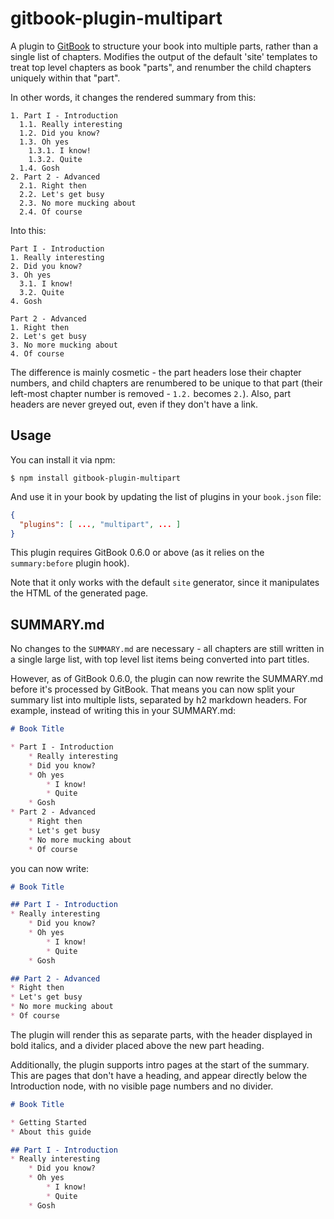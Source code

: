 # gitbook-plugin-multipart

A plugin to [GitBook](https://www.gitbook.io) to structure your book into multiple parts, rather than a single list of chapters. Modifies the output of the default 'site' templates to treat top level chapters as book "parts", and renumber the child chapters uniquely within that "part".

In other words, it changes the rendered summary from this:

    1. Part I - Introduction
      1.1. Really interesting
      1.2. Did you know?
      1.3. Oh yes
        1.3.1. I know!
        1.3.2. Quite
      1.4. Gosh
    2. Part 2 - Advanced
      2.1. Right then
      2.2. Let's get busy
      2.3. No more mucking about
      2.4. Of course

Into this:

    Part I - Introduction
    1. Really interesting
    2. Did you know?
    3. Oh yes
      3.1. I know!
      3.2. Quite
    4. Gosh

    Part 2 - Advanced
    1. Right then
    2. Let's get busy
    3. No more mucking about
    4. Of course

The difference is mainly cosmetic - the part headers lose their chapter numbers, and child chapters are renumbered to be unique to that part (their left-most chapter number is removed - `1.2.` becomes `2.`). Also, part headers are never greyed out, even if they don't have a link.

## Usage

You can install it via npm:

    $ npm install gitbook-plugin-multipart

And use it in your book by updating the list of plugins in your `book.json` file:

```json
{
  "plugins": [ ..., "multipart", ... ]
}
```

This plugin requires GitBook 0.6.0 or above (as it relies on the `summary:before` plugin hook).

Note that it only works with the default `site` generator, since it manipulates the HTML of the generated page.

## SUMMARY.md

No changes to the `SUMMARY.md` are necessary - all chapters are still written in a single large list, with top level list items being converted into part titles.

However, as of GitBook 0.6.0, the plugin can now rewrite the SUMMARY.md before it's processed by GitBook. That means you can now split your summary list into multiple lists, separated by h2 markdown headers. For example, instead of writing this in your SUMMARY.md:

```markdown
# Book Title

* Part I - Introduction
    * Really interesting
    * Did you know?
    * Oh yes
        * I know!
        * Quite
    * Gosh
* Part 2 - Advanced
    * Right then
    * Let's get busy
    * No more mucking about
    * Of course
```

you can now write:

```markdown
# Book Title

## Part I - Introduction
* Really interesting
    * Did you know?
    * Oh yes
        * I know!
        * Quite
    * Gosh

## Part 2 - Advanced
* Right then
* Let's get busy
* No more mucking about
* Of course
```

The plugin will render this as separate parts, with the header displayed in bold italics, and a divider placed above the new part heading.

Additionally, the plugin supports intro pages at the start of the summary. This are pages that don't have a heading, and appear directly below the Introduction node, with no visible page numbers and no divider.

```markdown
# Book Title

* Getting Started
* About this guide

## Part I - Introduction
* Really interesting
    * Did you know?
    * Oh yes
        * I know!
        * Quite
    * Gosh
```

